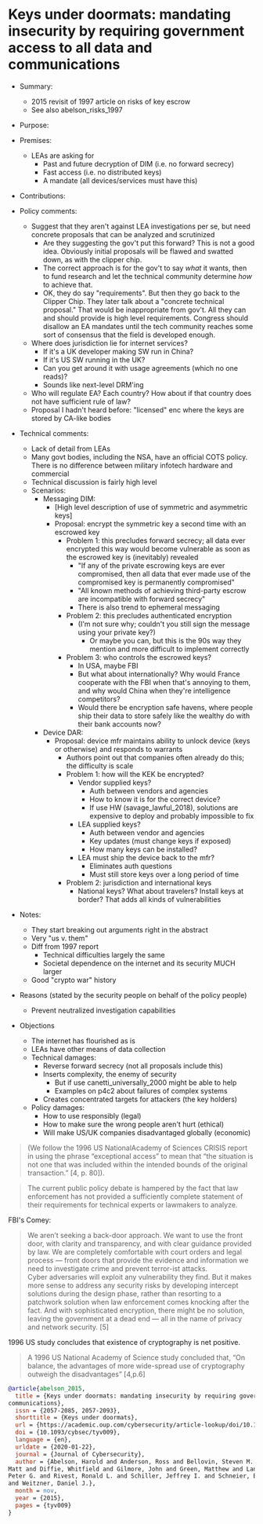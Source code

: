 # Keys under doormats: mandating insecurity by requiring government access to all data and communications

- Summary:
  - 2015 revisit of 1997 article on risks of key escrow
  - See also abelson_risks_1997
- Purpose:
- Premises:
  - LEAs are asking for
    - Past and future decryption of DIM (i.e. no forward secrecy)
    - Fast access (i.e. no distributed keys)
    - A mandate (all devices/services must have this)
- Contributions:
- Policy comments:
  - Suggest that they aren't against LEA investigations per se, but need concrete proposals that can
      be analyzed and scrutinized
    - Are they suggesting the gov't put this forward? This is not a good idea. Obviously initial
        proposals will be flawed and swatted down, as with the clipper chip.
    - The correct approach is for the gov't to say _what_ it wants, then to fund research and let
        the technical community determine _how_ to achieve that.
    - OK, they do say "requirements". But then they go back to the Clipper Chip. They later talk
        about a "concrete technical proposal." That would be inappropriate from gov't. All they can
        and should provide is high level requirements. Congress should disallow an EA mandates until
        the tech community reaches some sort of consensus that the field is developed enough.
  - Where does jurisdiction lie for internet services?
    - If it's a UK developer making SW run in China?
    - If it's US SW running in the UK?
    - Can you get around it with usage agreements (which no one reads)?
    - Sounds like next-level DRM'ing
  - Who will regulate EA? Each country? How about if that country does not have sufficient rule of
      law?
  - Proposal I hadn't heard before: "licensed" enc where the keys are stored by CA-like bodies
- Technical comments:
  - Lack of detail from LEAs
  - Many govt bodies, including the NSA, have an official COTS policy. There is no difference
      between military infotech hardware and commercial
  - Technical discussion is fairly high level
  - Scenarios:
    - Messaging DIM:
      - [High level description of use of symmetric and asymmetric keys]
      - Proposal: encrypt the symmetric key a second time with an escrowed key
        - Problem 1: this precludes forward secrecy; all data ever encrypted this way would become
            vulnerable as soon as the escrowed key is (inevitably) revealed
          - "If any of the private escrowing keys are ever compromised, then all data that ever made
              use of the compromised key is permanently compromised"
          - "All known methods of achieving third-party escrow are incompatible with forward secrecy"
          - There is also trend to ephemeral messaging
        - Problem 2: this precludes authenticated encryption
          - (I'm not sure why; couldn't you still sign the message using your private key?)
            - Or maybe you can, but this is the 90s way they mention and more difficult to implement correctly
        - Problem 3: who controls the escrowed keys?
          - In USA, maybe FBI
          - But what about internationally? Why would France cooperate with the FBI when that's annoying to them, and
              why would China when they're intelligence competitors?
          - Would there be encryption safe havens, where people ship their data to store safely like the wealthy do with
              their bank accounts now?
    - Device DAR:
      - Proposal: device mfr maintains ability to unlock device (keys or otherwise) and responds to warrants
        - Authors point out that companies often already do this; the difficulty is scale
        - Problem 1: how will the KEK be encrypted?
          - Vendor supplied keys?
            - Auth between vendors and agencies
            - How to know it is for the correct device?
            - If use HW (savage_lawful_2018), solutions are expensive to deploy and probably impossible to fix
          - LEA supplied keys?
            - Auth between vendor and agencies
            - Key updates (must change keys if exposed)
            - How many keys can be installed?
          - LEA must ship the device back to the mfr?
            - Eliminates auth questions
            - Must still store keys over a long period of time
        - Problem 2: jurisdiction and international keys
          - National keys? What about travelers? Install keys at border? That adds all kinds of vulnerabilities
- Notes:
  - They start breaking out arguments right in the abstract
  - Very "us v. them"
  - Diff from 1997 report
    - Technical difficulties largely the same
    - Societal dependence on the internet and its security MUCH larger
  - Good "crypto war" history

- Reasons (stated by the security people on behalf of the policy people)
  - Prevent neutralized investigation capabilities
- Objections
  - The internet has flourished as is
  - LEAs have other means of data collection
  - Technical damages:
    - Reverse forward secrecy (not all proposals include this)
    - Inserts complexity, the enemy of security
      - But if use canetti_universally_2000 might be able to help
      - Examples on p4c2 about failures of complex systems
    - Creates concentrated targets for attackers (the key holders)
  - Policy damages:
    - How to use responsibly (legal)
    - How to make sure the wrong people aren't hurt (ethical)
    - Will make US/UK companies disadvantaged globally (economic)

>(We follow the 1996 US NationalAcademy of Sciences CRISIS report in using the phrase “exceptional
access” to mean that “the situation is not one that was included within the intended bounds of the
original transaction.” [4, p. 80]).

>The current public policy debate is hampered by the fact that law enforcement has not provided a
sufficiently complete statement of their requirements for technical experts or lawmakers to analyze.

FBI's Comey:
>We aren’t seeking a back-door approach. We want to use the front door, with clarity and
transparency, and with clear guidance provided by law. We are completely comfortable with court
orders and legal process — front doors that provide the evidence and information we need to
investigate crime and prevent terror-ist attacks.  
Cyber adversaries will exploit any vulnerability they find. But it makes more sense to address any
security risks by developing intercept solutions during the design phase, rather than resorting to a
patchwork solution when law enforcement comes knocking after the fact. And with sophisticated
encryption, there might be no solution, leaving the government at a dead end — all in the name of
privacy and network security. [5]

1996 US study concludes that existence of cryptography is net positive.
>A 1996 US National Academy of Science study concluded that, “On balance, the advantages of more
wide-spread use of cryptography outweigh the disadvantages” [4,p.6]

```bib
@article{abelson_2015,
  title = {Keys under doormats: mandating insecurity by requiring government access to all data and
communications},
  issn = {2057-2085, 2057-2093},
  shorttitle = {Keys under doormats},
  url = {https://academic.oup.com/cybersecurity/article-lookup/doi/10.1093/cybsec/tyv009},
  doi = {10.1093/cybsec/tyv009},
  language = {en},
  urldate = {2020-01-22},
  journal = {Journal of Cybersecurity},
  author = {Abelson, Harold and Anderson, Ross and Bellovin, Steven M. and Benaloh, Josh and Blaze,
Matt and Diffie, Whitfield and Gilmore, John and Green, Matthew and Landau, Susan and Neumann,
Peter G. and Rivest, Ronald L. and Schiller, Jeffrey I. and Schneier, Bruce and Specter, Michael A.
and Weitzner, Daniel J.},
  month = nov,
  year = {2015},
  pages = {tyv009}
}
```
